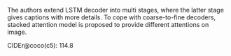 The authors extend LSTM decoder into multi stages, where the latter stage gives captions with more details. To cope with coarse-to-fine decoders, stacked attention model is proposed to provide different attentions on image.

CIDEr@coco(c5): 114.8  
